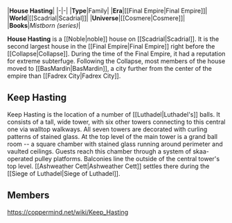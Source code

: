 |**House Hasting**|
|-|-|
|**Type**|Family|
|**Era**|[[Final Empire\|Final Empire]]|
|**World**|[[Scadrial\|Scadrial]]|
|**Universe**|[[Cosmere\|Cosmere]]|
|**Books**|*Mistborn (series)*|

**House Hasting** is a [[Noble\|noble]] house on [[Scadrial\|Scadrial]]. It is the second largest house in the [[Final Empire\|Final Empire]] right before the [[Collapse\|Collapse]]. During the time of the Final Empire, it had a reputation for extreme subterfuge. Following the Collapse, most members of the house moved to [[BasMardin\|BasMardin]], a city further from the center of the empire than [[Fadrex City\|Fadrex City]].

## Keep Hasting
Keep Hasting is the location of a number of [[Luthadel\|Luthadel's]] balls. It consists of a tall, wide tower, with six other towers connecting to this central one via walltop walkways. All seven towers are decorated with curling patterns of stained glass. At the top level of the main tower is a grand ball room -- a square chamber with stained glass running around perimeter and vaulted ceilings. Guests reach this chamber through a system of skaa-operated pulley platforms. Balconies line the outside of the central tower's top level.
[[Ashweather Cett\|Ashweather Cett]] settles there during the [[Siege of Luthadel\|Siege of Luthadel]].

## Members



https://coppermind.net/wiki/Keep_Hasting